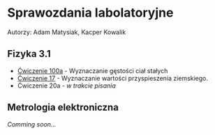 # Sprawozdania labolatoryjne
Autorzy: Adam Matysiak, Kacper Kowalik

## Fizyka 3.1

- [Ćwiczenie 100a](https://github.com/Ph4ntix/Labolatoria/blob/main/Fizyka%203.1/100a/fizyka_lab_100a.pdf) - Wyznaczanie gęstości ciał stałych
- [Ćwiczenie 17](https://github.com/Ph4ntix/Labolatoria/blob/main/Fizyka%203.1/17/fizyka_lab_17.pdf) - Wyznaczanie wartości przyspieszenia ziemskiego.
- Ćwiczenie 20a - *w trakcie pisania*

## Metrologia elektroniczna

*Comming soon...*
